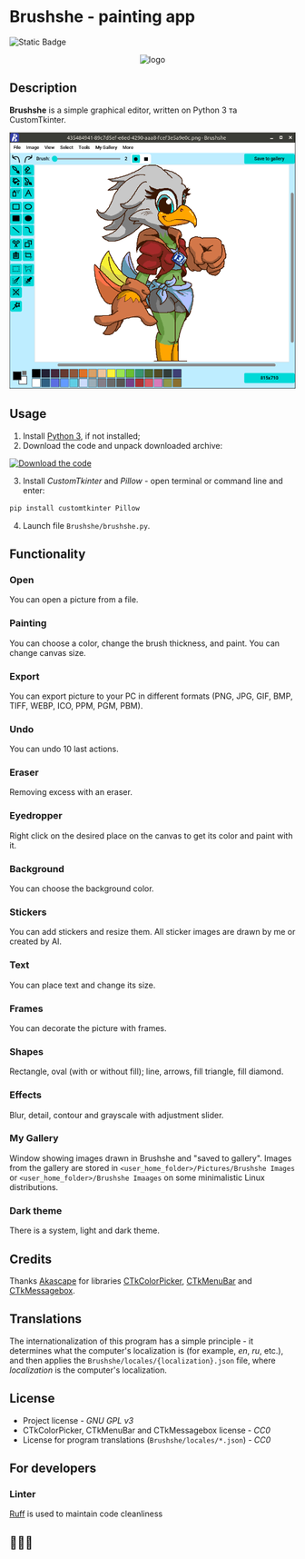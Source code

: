 # Brushshe - painting app

![Static Badge](https://img.shields.io/badge/Tested_on-Windows%2C_Linux-orange)

<p align="center">
  <img src="https://raw.githubusercontent.com/limafresh/Brushshe/refs/heads/main/Brushshe/icons/logo.svg" alt="logo" width="100" height="100">
</p>

## Description
**Brushshe** is a simple graphical editor, written on Python 3 та CustomTkinter.

![Screenshot](https://raw.githubusercontent.com/limafresh/Brushshe/main/screenshot.png)

## Usage
1. Install [Python 3](https://www.python.org/downloads/), if not installed;
2. Download the code and unpack downloaded archive:

[![Download the code](https://img.shields.io/badge/Download_the_code-ZIP-orange?style=for-the-badge&logo=Python&logoColor=white)](https://github.com/limafresh/Brushshe/archive/refs/heads/main.zip)

3. Install *CustomTkinter* and *Pillow* - open terminal or command line and enter:
```bash
pip install customtkinter Pillow
```
4. Launch file `Brushshe/brushshe.py`.

## Functionality
### Open
You can open a picture from a file.
### Painting
You can choose a color, change the brush thickness, and paint. You can change canvas size.
### Export
You can export picture to your PC in different formats (PNG, JPG, GIF, BMP, TIFF, WEBP, ICO, PPM, PGM, PBM).
### Undo
You can undo 10 last actions.
### Eraser
Removing excess with an eraser.
### Eyedropper
Right click on the desired place on the canvas to get its color and paint with it.
### Background
You can choose the background color.
### Stickers
You can add stickers and resize them. All sticker images are drawn by me or created by AI.
### Text
You can place text and change its size.
### Frames
You can decorate the picture with frames.
### Shapes
Rectangle, oval (with or without fill); line, arrows, fill triangle, fill diamond.
### Effects
Blur, detail, contour and grayscale with adjustment slider.
### My Gallery
Window showing images drawn in Brushshe and "saved to gallery". Images from the gallery are stored in `<user_home_folder>/Pictures/Brushshe Images` or `<user_home_folder>/Brushshe Imaages` on some minimalistic Linux distributions.
### Dark theme
There is a system, light and dark theme.

## Credits
Thanks [Akascape](https://github.com/Akascape) for libraries [CTkColorPicker](https://github.com/Akascape/CTkColorPicker), [CTkMenuBar](https://github.com/Akascape/CTkMenuBar) and [CTkMessagebox](https://github.com/Akascape/CTkMessagebox).

## Translations
The internationalization of this program has a simple principle - it determines what the computer's localization is (for example, *en*, *ru*, etc.), and then applies the `Brushshe/locales/{localization}.json` file, where *localization* is the computer's localization.

## License
+ Project license - *GNU GPL v3*
+ CTkColorPicker, CTkMenuBar and CTkMessagebox license - *CC0*
+ License for program translations (`Brushshe/locales/*.json`) - *CC0*

## For developers
### Linter
[Ruff](https://github.com/astral-sh/ruff) is used to maintain code cleanliness

## 🎨🦅💪
